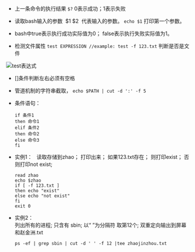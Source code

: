 * 上一条命令的执行结果 `$?`  0表示成功；1表示失败
* 读取bash输入的参数  $1 $2  代表输入的参数。 `echo $1` 打印第一个参数。

* bash中true表示执行成功实际值为0； false表示执行失败实际值为1。
* 检测文件属性 `test EXPRESSION //example: test -f 123.txt` 判断是否是文件

![test表达式](http://images.cnitblog.com/blog/497634/201305/29211817-06f95939c02a4fd2988c4b35dd468417.jpg)

* []条件判断左右必须有空格
* 管道机制的字符串截取， `echo $PATH | cut -d ':' -f 5`
* 条件语句：    

      if 条件1
      then 命令1
      elif 条件2
      then 命令2
      else 命令3
      fi

* 实例1：  
读取存储到zhao； 打印出来； 如果123.txt存在； 则打印exist； 否则打印not exist;

      read zhao
      echo $zhao
      if [ -f 123.txt ]
      then echo "exist"
      else echo "not exist"
      fi
      exit 0
      
* 实例2：  
列出所有的进程; 只含有 sbin; 以“ ”为分隔符 取第12个; 双重定向输出到屏幕和赵金洲.txt

      ps -ef | grep sbin | cut -d ' ' -f 12 |tee zhaojinzhou.txt  
